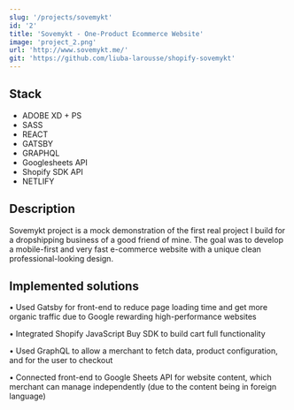 ```yaml
---
slug: '/projects/sovemykt'
id: '2'
title: 'Sovemykt - One-Product Ecommerce Website'
image: 'project_2.png'
url: 'http://www.sovemykt.me/'
git: 'https://github.com/liuba-larousse/shopify-sovemykt'
---
```


## Stack

-   ADOBE XD + PS
-   SASS
-   REACT
-   GATSBY
-   GRAPHQL
-   Googlesheets API
-   Shopify SDK API
-   NETLIFY

## Description

Sovemykt project is a mock demonstration of the first real project I build for a dropshipping business of a good friend of mine. The goal was to develop a mobile-first and very fast e-commerce website with a unique clean professional-looking design.

## Implemented solutions

• Used Gatsby for front-end to reduce page loading time and get more organic traffic due to Google rewarding high-performance websites

• Integrated Shopify JavaScript Buy SDK to build cart full functionality

• Used GraphQL to allow a merchant to fetch data, product configuration, and for the user to checkout

• Connected front-end to Google Sheets API for website content, which merchant can manage independently (due to the content being in foreign language)
